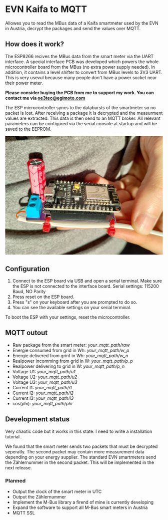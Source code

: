 # EVN Kaifa to MQTT
Allowes you to read the MBus data of a Kaifa smartmeter used by the EVN in Austria, decrypt the packages and send the values over MQTT.

## How does it work?
The ESP8266 recives the MBus data from the smart meter via the UART interface. A special interface PCB was developed which powers the whole microcontroller board from the MBus (no extra power supply needed). In addition, it contains a level shifter to convert from MBus levels to 3V3 UART. This is very usevul because many people don't have a power socket near their power meter.

**Please consider buying the PCB from me to support my work. You can contact me via oe3tec@egimoto.com**

The ESP microcontroller syncs to the databursts of the smartmeter so no packet is lost. After receiving a package it is decrypted and the measurment values are extracted. This data is then send to an MQTT broker. All relevant parameters can be configured via the serial console at startup and will be saved to the EEPROM.

![complete assambly](/device_pictures/interface_with_ESP.jpg)

## Configuration
1. Connect to the ESP board via USB and open a serial terminal. Make sure the ESP is not connected to the interface board.
Serial settings: 115200 Baud, NO Parity
2. Press reset on the ESP board.
3. Press "s" on your keyboard after you are prompted to do so.
4. You can see the available settings on your serial terminal.

To boot the ESP with your settings, reset the microcontroller.

## MQTT outout
* Raw package from the smart meter: *your_mqtt_path/raw*
* Energie consumed from grid in Wh: *your_mqtt_path/w_p*
* Energie delivered from grinf in Wh: *your_mqtt_path/w_n*
* Realpower incomming from grid in W: *your_mqtt_path/p_p*
* Realpower delivering to grid in W:  *your_mqtt_path/p_n*
* Voltage U1: *your_mqtt_path/u1*
* Voltage U2: *your_mqtt_path/u2*
* Voltage U3: *your_mqtt_path/u3*
* Current I1: *your_mqtt_path/i1*
* Current I2: *your_mqtt_path/i2*
* Current I3: *your_mqtt_path/i3*
* cos(phi): *your_mqtt_path/phi*


## Development status
Very chaotic code but it works in this state.
I need to write a installation tutorial.

We found that the smart meter sends two packets that must be decrypted seperatly. The second packet may contain more measurement data depending on your energy supplier. The standard EVN smartmeters send the Zählernummer in the second packet. This will be implemented in the next release.

### Planned
* Output the clock of the smart meter in UTC
* Output the Zählernummer
* Implement the M-Bus library a firend of mine is currently developing
* Expand the software to support all M-Bus smart meters in Austria
* MQTT SSL
